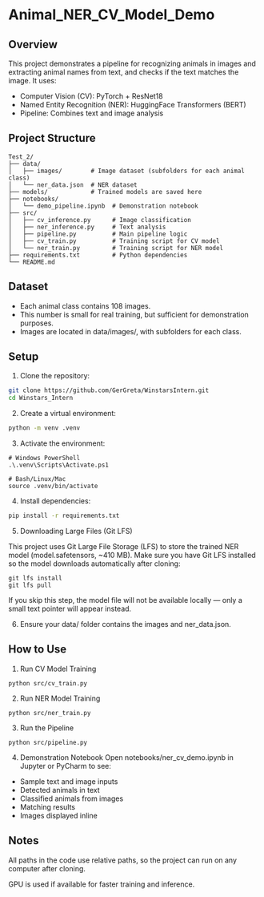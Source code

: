 # Animal_NER_CV_Model_Demo

## Overview

This project demonstrates a pipeline for recognizing animals in images and extracting animal names from text, and checks if the text matches the image. It uses:
- Computer Vision (CV): PyTorch + ResNet18
- Named Entity Recognition (NER): HuggingFace Transformers (BERT)
- Pipeline: Combines text and image analysis

## Project Structure
```
Test_2/
├── data/
│   ├── images/        # Image dataset (subfolders for each animal class)
│   └── ner_data.json  # NER dataset
├── models/            # Trained models are saved here
├── notebooks/
│   └── demo_pipeline.ipynb  # Demonstration notebook
├── src/
│   ├── cv_inference.py      # Image classification
│   ├── ner_inference.py     # Text analysis
│   ├── pipeline.py          # Main pipeline logic
│   ├── cv_train.py          # Training script for CV model
│   └── ner_train.py         # Training script for NER model
├── requirements.txt         # Python dependencies
└── README.md
```

## Dataset
- Each animal class contains 108 images.
- This number is small for real training, but sufficient for demonstration purposes.
- Images are located in data/images/, with subfolders for each class.

## Setup
1. Clone the repository:
```bash
git clone https://github.com/GerGreta/WinstarsIntern.git
cd Winstars_Intern
```

2. Create a virtual environment:
```bash
python -m venv .venv
```

3. Activate the environment:
```
# Windows PowerShell
.\.venv\Scripts\Activate.ps1

# Bash/Linux/Mac
source .venv/bin/activate
```

4. Install dependencies:
```bash
pip install -r requirements.txt
```

5. Downloading Large Files (Git LFS)

  This project uses Git Large File Storage (LFS) to store the trained NER model (model.safetensors, ~410 MB).
  Make sure you have Git LFS installed so the model downloads automatically after cloning:
```
git lfs install
git lfs pull
```
  If you skip this step, the model file will not be available locally — only a small text pointer will appear instead.

6. Ensure your data/ folder contains the images and ner_data.json.

## How to Use
1. Run CV Model Training
```
python src/cv_train.py
```
2. Run NER Model Training
```
python src/ner_train.py
```
3. Run the Pipeline
```
python src/pipeline.py
```
4. Demonstration Notebook
Open notebooks/ner_cv_demo.ipynb in Jupyter or PyCharm to see:
- Sample text and image inputs
- Detected animals in text
- Classified animals from images
- Matching results
- Images displayed inline

## Notes

All paths in the code use relative paths, so the project can run on any computer after cloning.

GPU is used if available for faster training and inference.
